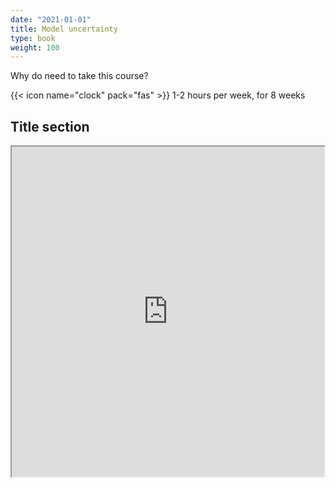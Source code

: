 ```yaml
---
date: "2021-01-01"
title: Model uncertainty 
type: book
weight: 100
---
```


Why do need to take this course?

<!--more-->

{{< icon name="clock" pack="fas" >}} 1-2 hours per week, for 8 weeks


## Title section


<iframe title="Embedded cell output" src="https://embed.deepnote.com/09034122-dea8-4b14-b1c6-59f0b04c8e80/011f8733-916f-4201-bddd-adcb9db3dd5c/00019-61dab426-cf43-447f-9f4d-e97cb8b2d45f?height=527.7589416503906" height="527.7589416503906" width="500"/>

## Learn

The general form of the **normal** probability density function is:

$$
f(x) = \frac{1}{\sigma \sqrt{2\pi} } e^{-\frac{1}{2}\left(\frac{x-\mu}{\sigma}\right)^2}
$$

{{< callout note >}}
The parameter $\mu$ is the mean or expectation of the distribution.
$\sigma$ is its standard deviation.
The variance of the distribution is $\sigma^{2}$.
{{< /callout >}}

## Quiz

{{< spoiler text="What is the parameter $\mu$?" >}}
The parameter $\mu$ is the mean or expectation of the distribution.
{{< /spoiler >}}